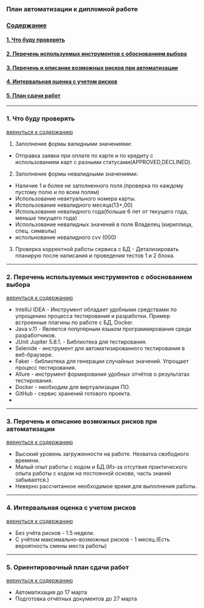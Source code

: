### __План автоматизации к дипломной работе__

<a name="0"></a>
### **[Содержание](#0)**
#### [1. Что буду проверять](#1)
#### [2. Перечень используемых инструментов с обоснованием выбора](#2)
#### [3. Перечень и описание возможных рисков при автоматизации](#3)
#### [4. Интервальная оценка с учетом рисков](#4)
#### [5. План сдачи работ](#5)
___
<a name="1"></a>
### 1. **Что буду проверять**
[вернуться к содержанию](#0)
1. Заполнение формы валидными значениями:
- Отправка заявки при оплате по карте и по кредиту с использованием карт с разными статусами(APPROVED,DECLINED).
2. Заполнение формы невалидными значениями:
- Наличие 1 и более не заполненного поля.(проверка по каждому пустому полю и по всем полям)
- Использование неактуального номера карты.
- Использование невалидного месяца(13+,00)
- Использование невалидного года(больше 6 лет от текущего года, меньше текущего года)
- Использование невалидных значений в поле Владелец (кириллица, спец. символы)
- испольнование невалидного cvv (000)
3. Проверка корректной работы сервиса с БД - Детализировать планирую после написания и проведения тестов 1 и 2 блока.
---
<a name="2"></a>
### 2. **Перечень используемых инструментов с обоснованием выбора**
[вернуться к содержанию](#0)
- IntelliJ IDEA -  Инструмент обладает удобными средствами по упрощению процесса тестирования и разработки. 
Пример встроенные плагины по работе с БД, Docker.
- Java v.11 -  Является популярным языком программирования среди разработчиков.
- JUnit Jupiter 5.8.1. - Библиотека для тестирования.
- Selenide - инструмент для автоматизированного тестирования в веб-браузере.
- Faker - библиотека для генерации случайных значений. Упрощает процесс тестирования.
- Allure - инструмент формирования удобных отчётов о результатах тестирования.
- Docker - необходим для виртуализации ПО.
- GitHub - сервис хранений готового проекта.
- 
---
<a name="3"></a>
### 3. Перечень и описание возможных рисков при автоматизации
[вернуться к содержанию](#0)

* Высокий уровень загруженности на работе. Нехватка свободного времени.
* Малый опыт работы с кодом и БД.(Из-за отсутвия практического опыта работы с кодом на постоянной основе, часть знаний забывается.)
* Неверно рассчитанное необходимое время для выполнения работы.
---
<a name="4"></a>
### 4. Интервальная оценка с учетом рисков
[вернуться к содержанию](#0)

* Без учёта рисков - 1.5 недели.
* С учётом максимально-возможных рисков - 1 месяц.(Есть вероятность смены места работы)
---
<a name="5"></a>
### 5. Ориентировочный план сдачи работ 
[вернуться к содержанию](#0)

* Автоматизация до 17 марта
* Подготовка отчётных документов до 27 марта